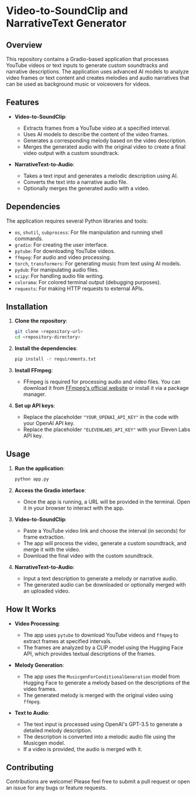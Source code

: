 # Video-to-SoundClip and NarrativeText Generator

## Overview

This repository contains a Gradio-based application that processes YouTube videos or text inputs to generate custom soundtracks and narrative descriptions. The application uses advanced AI models to analyze video frames or text content and creates melodies and audio narratives that can be used as background music or voiceovers for videos.

## Features

- **Video-to-SoundClip**: 
  - Extracts frames from a YouTube video at a specified interval.
  - Uses AI models to describe the content of the video frames.
  - Generates a corresponding melody based on the video description.
  - Merges the generated audio with the original video to create a final video output with a custom soundtrack.

- **NarrativeText-to-Audio**:
  - Takes a text input and generates a melodic description using AI.
  - Converts the text into a narrative audio file.
  - Optionally merges the generated audio with a video.

## Dependencies

The application requires several Python libraries and tools:

- `os`, `shutil`, `subprocess`: For file manipulation and running shell commands.
- `gradio`: For creating the user interface.
- `pytube`: For downloading YouTube videos.
- `ffmpeg`: For audio and video processing.
- `torch`, `transformers`: For generating music from text using AI models.
- `pydub`: For manipulating audio files.
- `scipy`: For handling audio file writing.
- `colorama`: For colored terminal output (debugging purposes).
- `requests`: For making HTTP requests to external APIs.

## Installation

1. **Clone the repository**:
    ```sh
    git clone <repository-url>
    cd <repository-directory>
    ```

2. **Install the dependencies**:
    ```sh
    pip install -r requirements.txt
    ```

3. **Install FFmpeg**:
   - FFmpeg is required for processing audio and video files. You can download it from [FFmpeg's official website](https://ffmpeg.org/download.html) or install it via a package manager.

4. **Set up API keys**:
   - Replace the placeholder `"YOUR_OPENAI_API_KEY"` in the code with your OpenAI API key.
   - Replace the placeholder `"ELEVENLABS_API_KEY"` with your Eleven Labs API key.

## Usage

1. **Run the application**:
    ```sh
    python app.py
    ```

2. **Access the Gradio interface**:
   - Once the app is running, a URL will be provided in the terminal. Open it in your browser to interact with the app.

3. **Video-to-SoundClip**:
   - Paste a YouTube video link and choose the interval (in seconds) for frame extraction.
   - The app will process the video, generate a custom soundtrack, and merge it with the video.
   - Download the final video with the custom soundtrack.

4. **NarrativeText-to-Audio**:
   - Input a text description to generate a melody or narrative audio.
   - The generated audio can be downloaded or optionally merged with an uploaded video.

## How It Works

- **Video Processing**: 
  - The app uses `pytube` to download YouTube videos and `ffmpeg` to extract frames at specified intervals. 
  - The frames are analyzed by a CLIP model using the Hugging Face API, which provides textual descriptions of the frames.
  
- **Melody Generation**:
  - The app uses the `MusicgenForConditionalGeneration` model from Hugging Face to generate a melody based on the descriptions of the video frames.
  - The generated melody is merged with the original video using `ffmpeg`.

- **Text to Audio**:
  - The text input is processed using OpenAI's GPT-3.5 to generate a detailed melody description.
  - The description is converted into a melodic audio file using the Musicgen model.
  - If a video is provided, the audio is merged with it.

## Contributing

Contributions are welcome! Please feel free to submit a pull request or open an issue for any bugs or feature requests.


